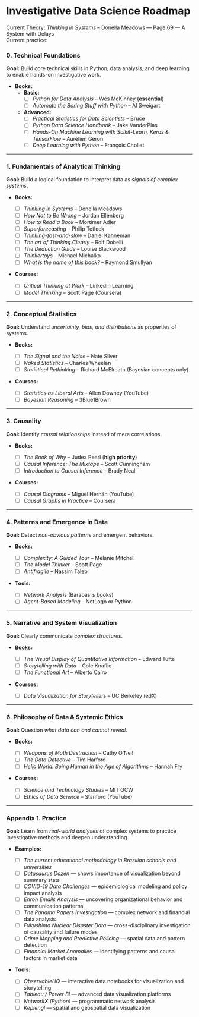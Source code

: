 # Investigative Data Science Roadmap

Current Theory: *Thinking in Systems* – Donella Meadows — Page 69 — A System with Delays  
Current practice: 

### **0. Technical Foundations**

**Goal:** Build core technical skills in Python, data analysis, and deep learning to enable hands-on investigative work.

* **Books:**
  - **Basic:**
    * ☐ *Python for Data Analysis* – Wes McKinney (**essential**)
    * ☐ *Automate the Boring Stuff with Python* – Al Sweigart
  - **Advanced:**
    * ☐ *Practical Statistics for Data Scientists* – Bruce
    * ☐ *Python Data Science Handbook* – Jake VanderPlas
    * ☐ *Hands-On Machine Learning with Scikit-Learn, Keras & TensorFlow* – Aurélien Géron
    * ☐ *Deep Learning with Python* – François Chollet

---

### **1. Fundamentals of Analytical Thinking**

**Goal:** Build a logical foundation to interpret data as *signals of complex systems*.

* **Books:**

  * ☐ *Thinking in Systems* – Donella Meadows
  * ☐ *How Not to Be Wrong* – Jordan Ellenberg
  * ☐ *How to Read a Book* – Mortimer Adler
  * ☐ *Superforecasting* – Philip Tetlock
  * ☐ *Thinking-fast-and-slow* – Daniel Kahneman
  * ☐ *The art of Thinking Clearly* – Rolf Dobelli
  * ☐ *The Deduction Guide* – Louise Blackwood
  * ☐ *Thinkertoys* – Michael Michalko
  * ☐ *What is the name of this book?* – Raymond Smullyan
* **Courses:**

  * ☐ *Critical Thinking at Work* – LinkedIn Learning
  * ☐ *Model Thinking* – Scott Page (Coursera)

---

### **2. Conceptual Statistics**

**Goal:** Understand *uncertainty, bias, and distributions* as properties of systems.

* **Books:**

  * ☐ *The Signal and the Noise* – Nate Silver
  * ☐ *Naked Statistics* – Charles Wheelan
  * ☐ *Statistical Rethinking* – Richard McElreath (Bayesian concepts only)
* **Courses:**

  * ☐ *Statistics as Liberal Arts* – Allen Downey (YouTube)
  * ☐ *Bayesian Reasoning* – 3Blue1Brown

---

### **3. Causality**

**Goal:** Identify *causal relationships* instead of mere correlations.

* **Books:**

  * ☐ *The Book of Why* – Judea Pearl (**high priority**)
  * ☐ *Causal Inference: The Mixtape* – Scott Cunningham
  * ☐ *Introduction to Causal Inference* – Brady Neal
* **Courses:**

  * ☐ *Causal Diagrams* – Miguel Hernán (YouTube)
  * ☐ *Causal Graphs in Practice* – Coursera

---

### **4. Patterns and Emergence in Data**

**Goal:** Detect *non-obvious patterns* and emergent behaviors.

* **Books:**

  * ☐ *Complexity: A Guided Tour* – Melanie Mitchell
  * ☐ *The Model Thinker* – Scott Page
  * ☐ *Antifragile* – Nassim Taleb
* **Tools:**

  * ☐ *Network Analysis* (Barabási’s books)
  * ☐ *Agent-Based Modeling* – NetLogo or Python

---

### **5. Narrative and System Visualization**

**Goal:** Clearly communicate *complex structures*.

* **Books:**

  * ☐ *The Visual Display of Quantitative Information* – Edward Tufte
  * ☐ *Storytelling with Data* – Cole Knaflic
  * ☐ *The Functional Art* – Alberto Cairo
* **Courses:**

  * ☐ *Data Visualization for Storytellers* – UC Berkeley (edX)

---

### **6. Philosophy of Data & Systemic Ethics**

**Goal:** Question *what data can and cannot reveal*.

* **Books:**

  * ☐ *Weapons of Math Destruction* – Cathy O’Neil
  * ☐ *The Data Detective* – Tim Harford
  * ☐ *Hello World: Being Human in the Age of Algorithms* – Hannah Fry
* **Courses:**

  * ☐ *Science and Technology Studies* – MIT OCW
  * ☐ *Ethics of Data Science* – Stanford (YouTube)

---

### **Appendix 1. Practice**

**Goal:** Learn from *real-world analyses* of complex systems to practice investigative methods and deepen understanding.

* **Examples:**

  * ☐ *The current educational methodology in Brazilian schools and universities*
  * ☐ *Datasaurus Dozen* — shows importance of visualization beyond summary stats
  * ☐ *COVID-19 Data Challenges* — epidemiological modeling and policy impact analysis
  * ☐ *Enron Emails Analysis* — uncovering organizational behavior and communication patterns
  * ☐ *The Panama Papers Investigation* — complex network and financial data analysis
  * ☐ *Fukushima Nuclear Disaster Data* — cross-disciplinary investigation of causality and failure modes
  * ☐ *Crime Mapping and Predictive Policing* — spatial data and pattern detection
  * ☐ *Financial Market Anomalies* — identifying patterns and causal factors in market data

* **Tools:**

  * ☐ *ObservableHQ* — interactive data notebooks for visualization and storytelling
  * ☐ *Tableau / Power BI* — advanced data visualization platforms
  * ☐ *NetworkX (Python)* — programmatic network analysis
  * ☐ *Kepler.gl* — spatial and geospatial data visualization
